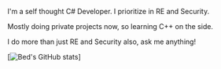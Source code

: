 I'm a self thought C# Developer. I prioritize in RE and Security.

Mostly doing private projects now, so learning C++ on the side.

I do more than just RE and Security also, ask me anything!

[![Bed's GitHub stats](https://github-readme-stats.vercel.app/api?username=BedTheGod&show_icons=true&theme=tokyonight)]

<!--
**BedTheGod/BedTheGod** is a ✨ _special_ ✨ repository because its `README.md` (this file) appears on your GitHub profile.

Here are some ideas to get you started:

- 🔭 I’m currently working on ...
- 🌱 I’m currently learning ...
- 👯 I’m looking to collaborate on ...
- 🤔 I’m looking for help with ...
- 💬 Ask me about ...
- 📫 How to reach me: ...
- 😄 Pronouns: ...
- ⚡ Fun fact: ...
-->

